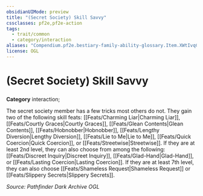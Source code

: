```yaml
---
obsidianUIMode: preview
title: "(Secret Society) Skill Savvy"
cssclasses: pf2e,pf2e-action
tags:
  - trait/common
  - category/interaction
aliases: "Compendium.pf2e.bestiary-family-ability-glossary.Item.XWtIvqCWmg8Tfr1N"
license: OGL
---
```

# (Secret Society) Skill Savvy

### 

**Category** interaction; 




The secret society member has a few tricks most others do not. They gain two of the following skill feats: [[Feats/Charming Liar|Charming Liar]], [[Feats/Courtly Graces|Courtly Graces]], [[Feats/Glean Contents|Glean Contents]], [[Feats/Hobnobber|Hobnobber]], [[Feats/Lengthy Diversion|Lengthy Diversion]], [[Feats/Lie to Me|Lie to Me]], [[Feats/Quick Coercion|Quick Coercion]], or [[Feats/Streetwise|Streetwise]]. If they are at least 2nd level, they can also choose from among the following: [[Feats/Discreet Inquiry|Discreet Inquiry]], [[Feats/Glad-Hand|Glad-Hand]], or [[Feats/Lasting Coercion|Lasting Coercion]]. If they are at least 7th level, they can also choose [[Feats/Shameless Request|Shameless Request]] or [[Feats/Slippery Secrets|Slippery Secrets]].

*Source: Pathfinder Dark Archive*
*OGL*